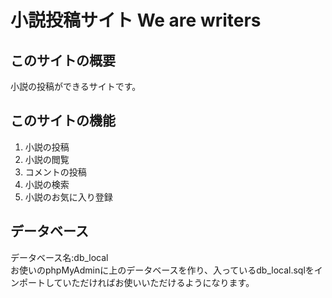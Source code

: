 # 小説投稿サイト  We are writers

## このサイトの概要
小説の投稿ができるサイトです。

## このサイトの機能
1. 小説の投稿
2. 小説の閲覧
3. コメントの投稿
4. 小説の検索
5. 小説のお気に入り登録

## データベース
データベース名:db_local  
お使いのphpMyAdminに上のデータベースを作り、入っているdb_local.sqlをインポートしていただければお使いいただけるようになります。
